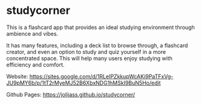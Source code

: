 # studycorner
This is a flashcard app that provides an ideal studying environment through ambience and vibes.

It has many features, including a deck list to browse through, a flashcard creator, and even an option to study and quiz yourself in a more concentrated space. This will help many users enjoy studying with efficiency and comfort.

Website: https://sites.google.com/d/1RLeIPZkkupWcAKi9PaTFxVg-JU9pMY6b/p/1tT2rMyeMJ52B6XbxNDG1hMSkI9BuN5Ho/edit

Github Pages: https://jolijass.github.io/studycorner/
